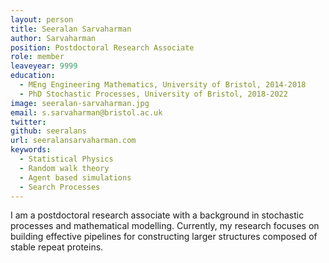 ```yaml
---
layout: person
title: Seeralan Sarvaharman
author: Sarvaharman
position: Postdoctoral Research Associate
role: member
leaveyear: 9999
education:
  - MEng Engineering Mathematics, University of Bristol, 2014-2018
  - PhD Stochastic Processes, University of Bristol, 2018-2022
image: seeralan-sarvaharman.jpg
email: s.sarvaharman@bristol.ac.uk
twitter:
github: seeralans
url: seeralansarvaharman.com
keywords:
  - Statistical Physics
  - Random walk theory
  - Agent based simulations
  - Search Processes
---
```

I am a postdoctoral research associate with a background in stochastic processes and mathematical modelling. Currently, my research focuses on building effective pipelines for constructing larger structures composed of stable repeat proteins.
